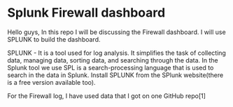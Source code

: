 # Splunk Firewall dashboard


Hello guys, In this repo I will be discussing the Firewall dashboard. I will use SPLUNK to build the dashboard. 

SPLUNK - It is a tool used for log analysis. It simplifies the task of collecting data, managing data, sorting data, and searching through the data. In the Splunk tool we use SPL is a search-processing language that is used to search in the data in Splunk.
Install SPLUNK from the SPlunk website(there is a free version available too).

For the Firewall log, I have used data that I got on one GitHub repo[1] 





